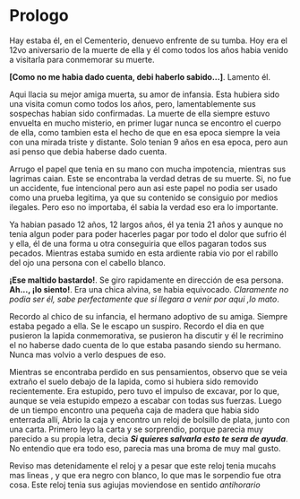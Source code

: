 # Prologo

Hay estaba él, en el Cementerio, denuevo enfrente de su tumba. Hoy era el 12vo aniversario de la muerte de ella y él como todos los años habia venido a visitarla para conmemorar su muerte.

**\[Como no me habia dado cuenta, debi haberlo sabido...\]**. Lamento él.
	
Aqui llacia su mejor amiga muerta, su amor de infansia. Esta hubiera sido una visita comun como todos los años, pero, lamentablemente sus sospechas habian sido confirmadas. La muerte de ella siempre estuvo envuelta en mucho misterio, en primer lugar nunca se encontro el cuerpo de ella, como tambien esta el hecho de que en esa epoca siempre la veia con una mirada triste y distante. Solo tenian 9 años en esa epoca, pero aun asi penso que debia haberse dado cuenta.

Arrugo el papel que tenia en su mano con mucha impotencia, mientras sus lagrimas caian. Este se encontraba la verdad detras de su muerte. Si, no fue un accidente, fue intencional pero aun asi este papel no podia ser usado como una prueba legitima, ya que su contenido se consiguio por medios ilegales. Pero eso no importaba, él sabia la verdad eso era lo importante.

Ya habian pasado 12 años, 12 largos años, él ya tenia 21 años y aunque no tenia algun poder para poder hacerles pagar por todo el dolor que sufrio él y ella, él de una forma u otra conseguiria que ellos pagaran todos sus pecados. Mientras estaba sumido en esta ardiente rabia vio por el rabillo del ojo una persona con el cabello blanco.

**¡Ese maltido bastardo!**. Se giro rapidamente en dirección de esa persona. **Ah..., ¡lo siento!**. Era una chica alvina, se habia equivocado. *Claramente no podia ser él, sabe perfectamente que si llegara a venir por aqui ,lo mato*.

Recordo al chico de su infancia, el hermano adoptivo de su amiga. Siempre estaba pegado a ella. Se le escapo un suspiro. Recordo el dia en que pusieron la lapida conmemorativa, se pusieron ha discutir y él le recrimino el no haberse dado cuenta de lo que estaba pasando siendo su hermano. Nunca mas volvio a verlo despues de eso.

Mientras se encontraba perdido en sus pensamientos, observo que se veia extraño el suelo debajo de la lapida, como si hubiera sido removido recientemente. Era estupido, pero tuvo el impulso de excavar, por lo que, aunque se veia estupido empezo a escabar con todas sus fuerzas. Luego de un tiempo encontro una pequeña caja de madera que habia sido enterrada allí, Abrio la caja y encontro un reloj de bolsillo de plata, junto con una carta. Primero leyo la carta y se sorprendio, porque parecia muy parecido a su propia letra, decia ***Si quieres salvarla esto te sera de ayuda***. No entendio que era todo eso, parecia mas una broma de muy mal gusto.

Reviso mas detenidamente el reloj y a pesar que este reloj tenia mucahs mas lineas , y que era negro con blanco, lo que mas le sorpendio fue otra cosa. Este reloj tenia sus agiujas moviendose en sentido *antihorario*

